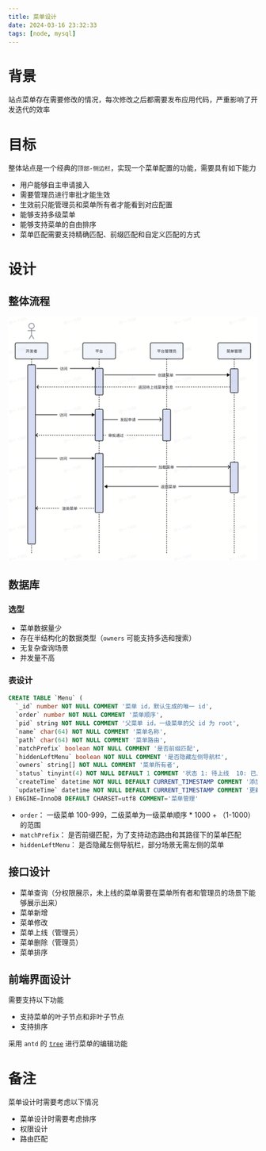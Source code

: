 ```yaml
---
title: 菜单设计
date: 2024-03-16 23:32:33
tags: [node, mysql]
---
```


# 背景

站点菜单存在需要修改的情况，每次修改之后都需要发布应用代码，严重影响了开发迭代的效率

# 目标

整体站点是一个经典的`顶部-侧边栏`，实现一个菜单配置的功能，需要具有如下能力

- 用户能够自主申请接入
- 需要管理员进行审批才能生效
- 生效前只能管理员和菜单所有者才能看到对应配置
- 能够支持多级菜单
- 能够支持菜单的自由排序
- 菜单匹配需要支持精确匹配、前缀匹配和自定义匹配的方式

# 设计

## 整体流程

![整体流程](/images/menu_design.png)

## 数据库

### 选型

- 菜单数据量少
- 存在半结构化的数据类型（`owners` 可能支持多选和搜索）
- 无复杂查询场景
- 并发量不高

### 表设计

```SQL
CREATE TABLE `Menu` (
  `_id` number NOT NULL COMMENT '菜单 id，默认生成的唯一 id',
  `order` number NOT NULL COMMENT '菜单顺序',
  `pid` string NOT NULL COMMENT '父菜单 id，一级菜单的父 id 为 root',
  `name` char(64) NOT NULL COMMENT '菜单名称',
  `path` char(64) NOT NULL COMMENT '菜单路由',
  `matchPrefix` boolean NOT NULL COMMENT '是否前缀匹配',
  `hiddenLeftMenu` boolean NOT NULL COMMENT '是否隐藏左侧导航栏',
  `owners` string[] NOT NULL COMMENT '菜单所有者',
  `status` tinyint(4) NOT NULL DEFAULT 1 COMMENT '状态 1: 待上线  10: 已上线',
  `createTime` datetime NOT NULL DEFAULT CURRENT_TIMESTAMP COMMENT '添加时间',
  `updateTime` datetime NOT NULL DEFAULT CURRENT_TIMESTAMP COMMENT '更新时间',
) ENGINE=InnoDB DEFAULT CHARSET=utf8 COMMENT='菜单管理'
```

- `order`： 一级菜单 100-999，二级菜单为一级菜单顺序 \* 1000 + （1-1000）的范围
- `matchPrefix`： 是否前缀匹配，为了支持动态路由和其路径下的菜单匹配
- `hiddenLeftMenu`： 是否隐藏左侧导航栏，部分场景无需左侧的菜单

## 接口设计

- 菜单查询（分权限展示，未上线的菜单需要在菜单所有者和管理员的场景下能够展示出来）
- 菜单新增
- 菜单修改
- 菜单上线（管理员）
- 菜单删除（管理员）
- 菜单排序

## 前端界面设计

需要支持以下功能

- 支持菜单的叶子节点和非叶子节点
- 支持排序

采用 `antd` 的 [`tree`](https://ant-design.antgroup.com/components/tree-cn?from=msidevs.net) 进行菜单的编辑功能

# 备注

菜单设计时需要考虑以下情况

- 菜单设计时需要考虑排序
- 权限设计
- 路由匹配
